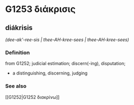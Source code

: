 # G1253 διάκρισις

## diákrisis

_(dee-ak'-ree-sis | thee-AH-kree-sees | thee-AH-kree-sees)_

### Definition

from G1252; judicial estimation; discern(-ing), disputation; 

- a distinguishing, discerning, judging

### See also

[[G1252|G1252 διακρίνω]]
